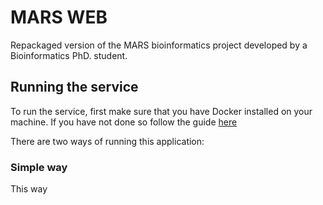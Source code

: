 # **MARS WEB**
Repackaged version of the MARS bioinformatics project developed by a Bioinformatics PhD. student.

## **Running the service**

To run the service, first make sure that you have Docker installed on your machine. If you have not done so follow the guide [here](https://github.com/Emilliato/honours_project/blob/master/LabReportsSub/installation.txt)

There are two ways of running this application:  

### **Simple way**

This way
